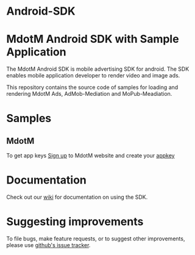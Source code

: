 # Android-SDK
MdotM Android SDK with Sample Application
=============================
The MdotM Android SDK is mobile advertising SDK for android. The SDK enables mobile application developer to render video and image ads.

This repository contains the source code of samples for loading and rendering MdotM Ads, AdMob-Mediation and MoPub-Meadiation.


Samples
=======
MdotM
-----
To get app keys [Sign up](http://platform.mdotm.com/page/register/publisher) to MdotM website and create your [appkey](http://platform.mdotm.com/account/sites)


Documentation
==============
Check out our [wiki](http://docs.mdotm.com/index.php/MdotM_Android_SDK) for documentation on using the SDK.

Suggesting improvements
=======================
To file bugs, make feature requests, or to suggest other improvements, please use [github's issue tracker](https://github.com/MdotMAds/Android-SDK/issues).
